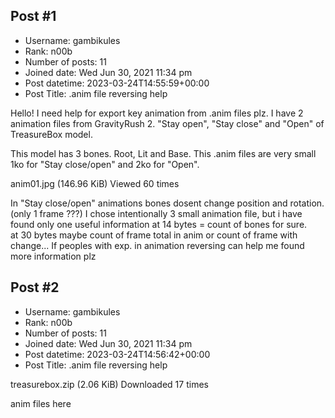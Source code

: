 ## Post #1
- Username: gambikules
- Rank: n00b
- Number of posts: 11
- Joined date: Wed Jun 30, 2021 11:34 pm
- Post datetime: 2023-03-24T14:55:59+00:00
- Post Title: .anim file reversing help

Hello! I need help for export key animation from .anim files plz.
I have 2 animation files from GravityRush 2.
"Stay open", "Stay close"   and   "Open" of TreasureBox model. 

This model has 3 bones.  Root, Lit and Base.
This  .anim files are very small   1ko for "Stay close/open" and 2ko for "Open". 



anim01.jpg (146.96 KiB) Viewed 60 times



In "Stay close/open" animations bones dosent change position and rotation.  (only 1 frame ???)
I chose intentionally 3 small animation file, but i have found only one useful information at 14 bytes  = count of bones for sure.     
at 30 bytes  maybe count of frame total in anim or count of frame with change...
If peoples with exp. in animation reversing can help me found more information plz
## Post #2
- Username: gambikules
- Rank: n00b
- Number of posts: 11
- Joined date: Wed Jun 30, 2021 11:34 pm
- Post datetime: 2023-03-24T14:56:42+00:00
- Post Title: .anim file reversing help

treasurebox.zip
(2.06 KiB) Downloaded 17 times


anim files here
